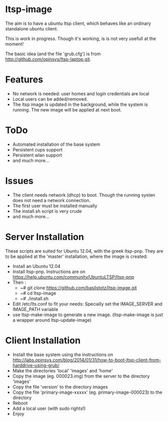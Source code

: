 ltsp-image
==========

The aim is to have a ubuntu ltsp client, which behaves like an ordinary standalone 
ubuntu client. 

This is work in progress. Though it's working, is is not very usefull at the moment!


The basic idea (and the file 'grub.cfg') is from http://github.com/opinsys/ltsp-laptop.git.


# Features

* No network is needed: user homes and login credentials are local 
* Local users can be added/removed.
* The ltsp image is updated in the background, while the system is running. The new 
  image will be applied at next boot.



# ToDo

* Automated installation of the base system
* Persistent cups support
* Persistent wlan support
* and much more...


# Issues

* The client needs network (dhcp) to boot. Though the running systen does not need
  a network connection.
* The first user must be installed manually
* The install.sh script is very crude
* and much more...
 


# Server Installation

These scripts are suited for Ubuntu 12.04, with the greek ltsp-pnp. They are 
to be applied at the 'master' installation, where the image is created:

* Install an Ubuntu 12.04 
* Install ltsp-pnp. Instructions are on
        https://help.ubuntu.com/community/UbuntuLTSP/ltsp-pnp
* Then :
    * ~# git clone https://github.com/basilstotz/ltsp-image.git
    * ~# cd ltsp-image
    * ~# ./install.sh
* Edit /etc/lts.conf to fit your needs: Specially set the IMAGE_SERVER and IMAGE_PATH variable
* use ltsp-make-image to generate a new image. (ltsp-make-image is just a wrapper
  around ltsp-update-image)



# Client Installation

* Install the base system using the instructions on
  http://labs.opinsys.com/blog/2014/01/31/how-to-boot-ltsp-client-from-harddrive-using-grub/
* Make the directories 'local' 'images' and 'home'
* Copy the image (eg. 000023.img) from the server to the directory 'images'
* Copy the file 'version' to the directory images
* Copy the file 'primary-image-xxxxx' (eg. primary-image-000023) to the directory
* Reboot
* Add a local user (with sudo rights!)
* Enjoy


